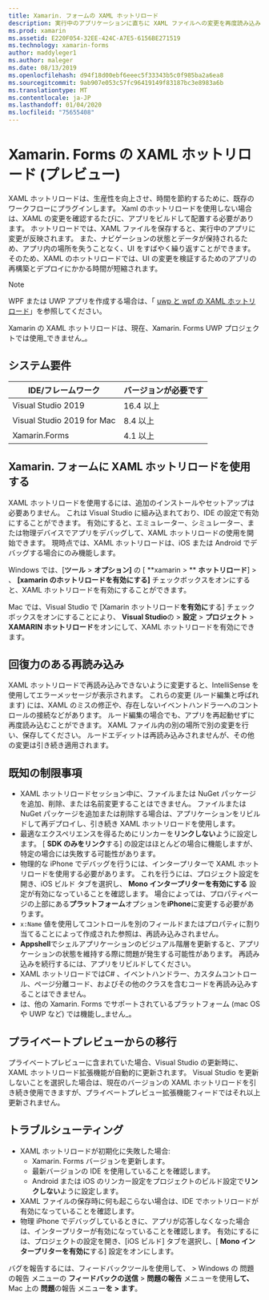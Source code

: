 ```yaml
---
title: Xamarin. フォームの XAML ホットリロード
description: 実行中のアプリケーションに直ちに XAML ファイルへの変更を再度読み込みます。そのため、XAML を変更するたびに Xamarin. Forms プロジェクトをビルドする必要はありません。
ms.prod: xamarin
ms.assetid: E220F054-32EE-424C-A7E5-6156BE271519
ms.technology: xamarin-forms
author: maddyleger1
ms.author: maleger
ms.date: 08/13/2019
ms.openlocfilehash: d94f18d00ebf6eeec5f33343b5c0f985ba2a6ea8
ms.sourcegitcommit: 9ab907e053c57fc96419149f83187bc3e8983a6b
ms.translationtype: MT
ms.contentlocale: ja-JP
ms.lasthandoff: 01/04/2020
ms.locfileid: "75655408"
---
```

# <a name="xaml-hot-reload-for-xamarinforms-preview"></a>Xamarin. Forms の XAML ホットリロード (プレビュー)

XAML ホットリロードは、生産性を向上させ、時間を節約するために、既存のワークフローにプラグインします。 Xaml のホットリロードを使用しない場合は、XAML の変更を確認するたびに、アプリをビルドして配置する必要があります。 ホットリロードでは、XAML ファイルを保存すると、実行中のアプリに変更が反映されます。 また、ナビゲーションの状態とデータが保持されるため、アプリ内の場所を失うことなく、UI をすばやく繰り返すことができます。 そのため、XAML のホットリロードでは、UI の変更を検証するためのアプリの再構築とデプロイにかかる時間が短縮されます。

> [!NOTE]
> WPF または UWP アプリを作成する場合は、「 [uwp と wpf の XAML ホットリロード](/visualstudio/debugger/xaml-hot-reload)」を参照してください。
>
> Xamarin の XAML ホットリロードは、現在、Xamarin. Forms UWP プロジェクトでは使用_できません_。

## <a name="system-requirements"></a>システム要件

| IDE/フレームワーク | バージョンが必要です |
|------|------------------|
|Visual Studio 2019 | 16.4 以上
Visual Studio 2019 for Mac | 8.4 以上
Xamarin.Forms | 4.1 以上

## <a name="use-xaml-hot-reload-for-xamarinforms"></a>Xamarin. フォームに XAML ホットリロードを使用する

XAML ホットリロードを使用するには、追加のインストールやセットアップは必要ありません。 これは Visual Studio に組み込まれており、IDE の設定で有効にすることができます。 有効にすると、エミュレーター、シミュレーター、または物理デバイスでアプリをデバッグして、XAML ホットリロードの使用を開始できます。 現時点では、XAML ホットリロードは、iOS または Android でデバッグする場合にのみ機能します。

Windows では、[**ツール** > **オプション]** の [ **xamarin > ** **ホットリロード**] > 、 **[xamarin のホットリロードを有効にする]** チェックボックスをオンにすると、XAML ホットリロードを有効にすることができます。

Mac では、Visual Studio で [Xamarin ホットリロード**を有効に**する] チェックボックスをオンにすることにより、 **Visual Studio**の > **設定** > **プロジェクト** > **XAMARIN ホットリロード**をオンにして、XAML ホットリロードを有効にできます。

## <a name="resilient-reloading"></a>回復力のある再読み込み

XAML ホットリロードで再読み込みできないように変更すると、IntelliSense を使用してエラーメッセージが表示されます。 これらの変更 (ルード編集と呼ばれます) には、XAML のミスの修正や、存在しないイベントハンドラーへのコントロールの接続などがあります。 ルード編集の場合でも、アプリを再起動せずに再度読み込むことができます。 XAML ファイル内の別の場所で別の変更を行い、保存してください。 ルードエディットは再読み込みされませんが、その他の変更は引き続き適用されます。

## <a name="known-limitations"></a>既知の制限事項

- XAML ホットリロードセッション中に、ファイルまたは NuGet パッケージを追加、削除、または名前変更することはできません。 ファイルまたは NuGet パッケージを追加または削除する場合は、アプリケーションをリビルドして再デプロイし、引き続き XAML ホットリロードを使用します。
- 最適なエクスペリエンスを得るためにリンカーを**リンクしない**ように設定します。 [ **SDK のみをリンク**する] の設定はほとんどの場合に機能しますが、特定の場合には失敗する可能性があります。
- 物理的な iPhone でデバッグを行うには、インタープリターで XAML ホットリロードを使用する必要があります。 これを行うには、プロジェクト設定を開き、iOS ビルド タブを選択し、 **Mono インタープリターを有効にする** 設定が有効になっていることを確認します。 場合によっては、プロパティページの上部にある**プラットフォーム**オプションを**iPhone**に変更する必要があります。
- `x:Name` 値を使用してコントロールを別のフィールドまたはプロパティに割り当てることによって作成された参照は、再読み込みされません。
- **Appshell**でシェルアプリケーションのビジュアル階層を更新すると、アプリケーションの状態を維持する際に問題が発生する可能性があります。 再読み込みを続行するには、アプリをリビルドしてください。
- XAML ホットリロードではC# 、イベントハンドラー、カスタムコントロール、ページ分離コード、およびその他のクラスを含むコードを再読み込みすることはできません。
- は、他の Xamarin. Forms でサポートされているプラットフォーム (mac OS や UWP など) では機能し_ません_。

## <a name="migrate-from-the-private-preview"></a>プライベートプレビューからの移行

プライベートプレビューに含まれていた場合、Visual Studio の更新時に、XAML ホットリロード拡張機能が自動的に更新されます。 Visual Studio を更新しないことを選択した場合は、現在のバージョンの XAML ホットリロードを引き続き使用できますが、プライベートプレビュー拡張機能フィードではそれ以上更新されません。

## <a name="troubleshooting"></a>トラブルシューティング

- XAML ホットリロードが初期化に失敗した場合:
  - Xamarin. Forms バージョンを更新します。
  - 最新バージョンの IDE を使用していることを確認します。
  - Android または iOS のリンカー設定をプロジェクトのビルド設定で**リンクしない**ように設定します。
- XAML ファイルの保存時に何も起こらない場合は、IDE でホットリロードが有効になっていることを確認します。
- 物理 iPhone でデバッグしているときに、アプリが応答しなくなった場合は、インタープリターが有効になっていることを確認します。 有効にするには、プロジェクトの設定を開き、[iOS ビルド] タブを選択し、[ **Mono インタープリターを有効に**する] 設定をオンにします。

バグを報告するには、フィードバックツールを使用して、 > Windows の 問題の報告 メニューの **フィードバックの送信** > **問題の報告** メニューを使用**して、** Mac 上の **問題**の報告 メニュー**を > ます**。
